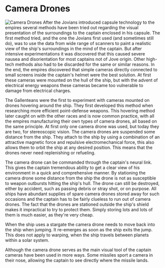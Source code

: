 # Camera Drones

![Camera Drones](images/cdrones.jpg)
After the Jovians introduced capsule technology to the empires several methods have been tried out regarding the visual presentation of the surroundings to the captain enclosed in his capsule. The first method tried, and the one the Jovians first used (and sometimes still do), was to use the data from wide range of scanners to paint a realistic view of the ship's surroundings in the mind of the captain. But after intensive experimentations it was discovered that this caused severe nausea and disorientation for most captains not of Jove origin. Other high-tech methods also had to be discarded for the same or similar reasons. In the end, the empires discovered that simple cameras directly connected to small screens inside the captain's helmet were the best solution. At first these cameras were mounted on the hull of the ship, but with the advent of electrical energy weapons these cameras became too vulnerable to damage from electrical charges.

The Gallenteans were the first to experiment with cameras mounted on drones hovering around the ship. They first developed this method when researching more efficient point-defense weapons. This hovering method later caught on with the other races and is now common practice, with all the empires manufacturing their own types of camera drones, all based on the same principle. At first only one camera drone was used, but today they are two, for stereoscopic vision. The camera drones are suspended some distance from the ship. They attach to the ship by using a combination of an attractive magnetic force and repulsive electromechanical force, this also allows them to orbit the ship at any desired position. This means that the drones never need replenishing or refueling.

The camera drone can be commanded through the captain's neural link. This gives the captain tremendous ability to get a clear view of his environment in a quick and comprehensive manner. By stationing the camera drone some distance from the ship the drone is not as susceptible to weapon outbursts hitting the ship's hull. The drone can still be destroyed, either by accident, such as passing debris or stray shot, or on purpose. All ships have abundant supplies of spare camera drones stored away for such occasions and the captain has to be fairly clueless to run out of camera drones. The fact that the drones are stationed outside the ship's shield makes it impractical to try to protect them. Simply storing lots and lots of them is much easier, as they're very cheap.

When the ship uses a stargate the camera drone needs to move back into the ship when jumping. It re-emerges as soon as the ship exits the jump. This does not apply to warping, when the ship travels between planets within a solar system.

Although the camera drone serves as the main visual tool of the captain cameras have been used in more ways. Some missiles sport a camera in their nose, allowing the captain to see directly where the missile lands.



                            
                        
